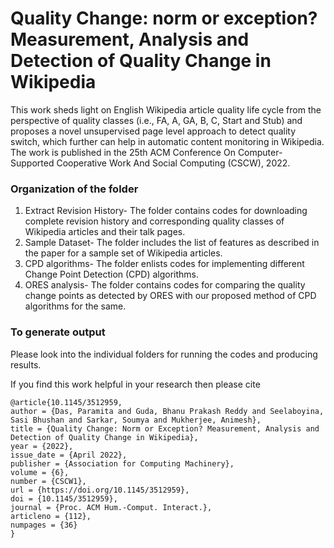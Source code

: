# Quality Change: norm or exception? Measurement, Analysis and Detection of Quality Change in Wikipedia

This work sheds light on English Wikipedia article quality life cycle from the perspective of quality classes (i.e., FA, A, GA, B, C, Start and Stub) and proposes a novel unsupervised page level approach to detect quality switch, which further can help in automatic content monitoring in Wikipedia. The work is published in the 25th ACM Conference On Computer-Supported Cooperative Work And Social Computing (CSCW), 2022.

### Organization of the folder ###

1. Extract Revision History- The folder contains codes for downloading complete revision history and corresponding quality classes of Wikipedia articles and their talk pages.
2. Sample Dataset- The folder includes the list of features as described in the paper for a sample set of Wikipedia articles.
3. CPD algorithms- The folder enlists codes for implementing different Change Point Detection (CPD) algorithms.
4. ORES analysis- The folder contains codes for comparing the quality change points as detected by ORES with our proposed method of CPD algorithms for the same.


### To generate output ###

Please look into the individual folders for running the codes and producing results. 

If you find this work helpful in your research then please cite 

```
@article{10.1145/3512959,
author = {Das, Paramita and Guda, Bhanu Prakash Reddy and Seelaboyina, Sasi Bhushan and Sarkar, Soumya and Mukherjee, Animesh},
title = {Quality Change: Norm or Exception? Measurement, Analysis and Detection of Quality Change in Wikipedia},
year = {2022},
issue_date = {April 2022},
publisher = {Association for Computing Machinery},
volume = {6},
number = {CSCW1},
url = {https://doi.org/10.1145/3512959},
doi = {10.1145/3512959},
journal = {Proc. ACM Hum.-Comput. Interact.},
articleno = {112},
numpages = {36}
}

```

